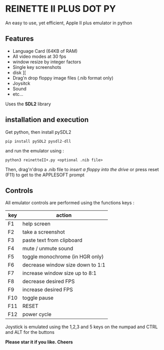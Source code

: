 
# REINETTE II PLUS DOT PY

An easy to use, yet efficient, Apple II plus emulator in python


## Features

- Language Card (64KB of RAM)
- All video modes at 30 fps
- window resize by integer factors
- Single key screenshots
- disk ][
- Drag'n drop floppy image files (.nib format only)
- Joysitck
- Sound
- etc...

Uses the **SDL2** library


## installation and execution

Get python, then install pySDL2   
```
pip install pySDL2 pysdl2-dll
```  
and run the emulator using :  
```
python3 reinetteII+.py <optional .nib file>
```  
Then, drag'n'drop a .nib file to *insert a floppy into the drive* or press reset (F11) to get to the APPLESOFT prompt  


## Controls

All emulator controls are performed using the functions keys :

| key  | action                             |
|------|------------------------------------|
| F1   | help screen                        | 
| F2   | take a screenshot                  | 
| F3   | paste text from clipboard          | 
| F4   | mute / unmute sound                | 
| F5   | toggle monochrome (in HGR only)    | 
| F6   | decrease window size down to 1:1   | 
| F7   | increase window size up to 8:1     | 
| F8   | decrease desired FPS               | 
| F9   | increase desired FPS               | 
| F10  | toggle pause                       | 
| F11  | RESET                              | 
| F12  | power cycle                        | 


Joystick is emulated using the 1,2,3 and 5 keys on the numpad and CTRL and ALT for the buttons    


**Please star it if you like. Cheers**  
